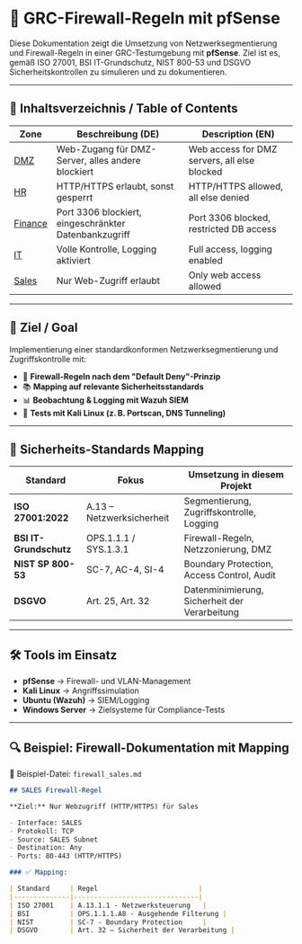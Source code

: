 
# 🔐 GRC-Firewall-Regeln mit pfSense

Diese Dokumentation zeigt die Umsetzung von Netzwerksegmentierung und Firewall-Regeln in einer GRC-Testumgebung mit **pfSense**. Ziel ist es, gemäß ISO 27001, BSI IT-Grundschutz, NIST 800-53 und DSGVO Sicherheitskontrollen zu simulieren und zu dokumentieren.

---

## 📁 Inhaltsverzeichnis / Table of Contents

| Zone         | Beschreibung (DE)                            | Description (EN)                         |
|--------------|-----------------------------------------------|-------------------------------------------|
| [DMZ](./rules/firewall_dmz.md)       | Web-Zugang für DMZ-Server, alles andere blockiert | Web access for DMZ servers, all else blocked |
| [HR](./rules/firewall_hr.md)         | HTTP/HTTPS erlaubt, sonst gesperrt       | HTTP/HTTPS allowed, all else denied       |
| [Finance](./rules/firewall_finance.md)| Port 3306 blockiert, eingeschränkter Datenbankzugriff | Port 3306 blocked, restricted DB access   |
| [IT](./rules/firewall_it.md)         | Volle Kontrolle, Logging aktiviert       | Full access, logging enabled              |
| [Sales](./rules/firewall_sales.md)   | Nur Web-Zugriff erlaubt                  | Only web access allowed                   |

---

## 🎯 Ziel / Goal

Implementierung einer standardkonformen Netzwerksegmentierung und Zugriffskontrolle mit:

- 🔐 **Firewall-Regeln nach dem "Default Deny"-Prinzip**
- 📚 **Mapping auf relevante Sicherheitsstandards**
- 📊 **Beobachtung & Logging mit Wazuh SIEM**
- 🧪 **Tests mit Kali Linux (z. B. Portscan, DNS Tunneling)**

---

## 📑 Sicherheits-Standards Mapping

| Standard         | Fokus                              | Umsetzung in diesem Projekt                    |
|------------------|-------------------------------------|------------------------------------------------|
| **ISO 27001:2022** | A.13 – Netzwerksicherheit           | Segmentierung, Zugriffskontrolle, Logging      |
| **BSI IT-Grundschutz** | OPS.1.1.1 / SYS.1.3.1              | Firewall-Regeln, Netzzonierung, DMZ            |
| **NIST SP 800-53** | SC-7, AC-4, SI-4                    | Boundary Protection, Access Control, Audit     |
| **DSGVO**         | Art. 25, Art. 32                    | Datenminimierung, Sicherheit der Verarbeitung  |

---

## 🛠 Tools im Einsatz

- **pfSense** → Firewall- und VLAN-Management
- **Kali Linux** → Angriffssimulation
- **Ubuntu (Wazuh)** → SIEM/Logging
- **Windows Server** → Zielsysteme für Compliance-Tests

---

## 🔍 Beispiel: Firewall-Dokumentation mit Mapping

📄 Beispiel-Datei: `firewall_sales.md`

```markdown
## SALES Firewall-Regel

**Ziel:** Nur Webzugriff (HTTP/HTTPS) für Sales

- Interface: SALES
- Protokoll: TCP
- Source: SALES Subnet
- Destination: Any
- Ports: 80-443 (HTTP/HTTPS)

### ✅ Mapping:

| Standard     | Regel                         |
|--------------|-------------------------------|
| ISO 27001    | A.13.1.1 - Netzwerksteuerung   |
| BSI          | OPS.1.1.1.A8 - Ausgehende Filterung |
| NIST         | SC-7 - Boundary Protection     |
| DSGVO        | Art. 32 – Sicherheit der Verarbeitung |
